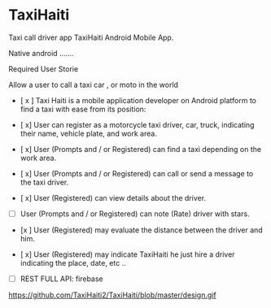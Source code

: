 # TaxiHaiti
Taxi call driver app
TaxiHaiti
Android Mobile App.

Native android .......

Required User Storie

Allow a user to call a taxi car , or moto in the world

 * [ x ] Taxi Haiti is a mobile application developer on Android platform to find a taxi with ease from its position:

 * [ x] User can register as a motorcycle taxi driver, car, truck, indicating their name, vehicle plate, and work area.

 * [ x] User (Prompts and / or Registered) can find a taxi depending on the work area.

 * [ x] User (Prompts and / or Registered) can call or send a message to the taxi driver.

 * [ x] User (Registered) can view details about the driver.

 * [ ] User (Prompts and / or Registered) can note (Rate) driver with stars.

 * [x ] User (Registered) may evaluate the distance between the driver and him.

* [ x]  User (Registered) may indicate TaxiHaiti he just hire a driver indicating the place, date, etc ..

* [ ] REST FULL API: firebase

https://github.com/TaxiHaiti2/TaxiHaiti/blob/master/design.gif
